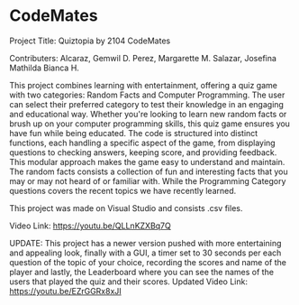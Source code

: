 # CodeMates
Project Title: Quiztopia by 2104 CodeMates

Contributers:
Alcaraz, Gemwil D. 
Perez, Margarette M. 
Salazar, Josefina Mathilda Bianca H.

This project combines learning with entertainment, offering a quiz game with two categories: Random Facts and Computer Programming. The user can select their preferred category to test their knowledge in an engaging and educational way. Whether you're looking to learn new random facts or brush up on your computer programming skills, this quiz game ensures you have fun while being educated. The code is structured into distinct functions, each handling a specific aspect of the game, from displaying questions to checking answers, keeping score, and providing feedback. This modular approach makes the game easy to understand and maintain. The random facts consists a collection of fun and interesting facts that you may or may not heard of or familiar with. While the Programming Category questions covers the recent topics we have recently learned.

This project was made on Visual Studio and consists .csv files.

Video Link: https://youtu.be/QLLnKZXBq7Q

UPDATE: This project has a newer version pushed with more entertaining and appealing look, finally with a GUI, a timer set to 30 seconds per each question of the topic of your choice, recording the scores and name of the player and lastly, the Leaderboard where you can see the names of the users that played the quiz and their scores. 
Updated Video Link: https://youtu.be/EZrGGRx8xJI
